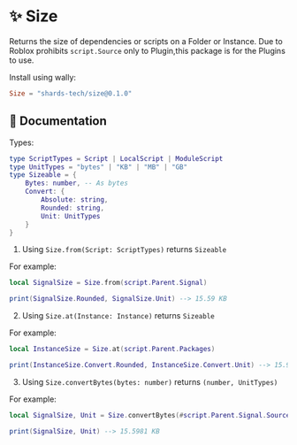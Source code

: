 # ✨ Size

Returns the size of dependencies or scripts on a Folder or Instance. Due to Roblox prohibits `script.Source` only to Plugin,this package is for the Plugins to use.

Install using wally: 

```toml
Size = "shards-tech/size@0.1.0"
```

## 📃 Documentation

Types:
```lua
type ScriptTypes = Script | LocalScript | ModuleScript
type UnitTypes = "bytes" | "KB" | "MB" | "GB"
type Sizeable = {
    Bytes: number, -- As bytes
    Convert: {
        Absolute: string,
        Rounded: string,
        Unit: UnitTypes
    }
}
```

1. Using `Size.from(Script: ScriptTypes)` returns `Sizeable`

For example:

```lua
local SignalSize = Size.from(script.Parent.Signal)

print(SignalSize.Rounded, SignalSize.Unit) --> 15.59 KB
```

2. Using `Size.at(Instance: Instance)` returns `Sizeable`

For example:

```lua
local InstanceSize = Size.at(script.Parent.Packages)

print(InstanceSize.Convert.Rounded, InstanceSize.Convert.Unit) --> 15.98712 mb
```

3. Using `Size.convertBytes(bytes: number)` returns `(number, UnitTypes)`

For example:

```lua
local SignalSize, Unit = Size.convertBytes(#script.Parent.Signal.Source)

print(SignalSize, Unit) --> 15.5981 KB
```
